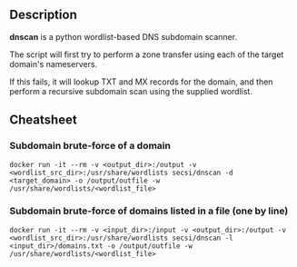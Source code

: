 ## Description

**dnscan** is a python wordlist-based DNS subdomain scanner.

The script will first try to perform a zone transfer using each of the target domain's nameservers.

If this fails, it will lookup TXT and MX records for the domain, and then perform a recursive subdomain scan using the supplied wordlist.

## Cheatsheet
### Subdomain brute-force of a domain
```
docker run -it --rm -v <output_dir>:/output -v <wordlist_src_dir>:/usr/share/wordlists secsi/dnscan -d <target_domain> -o /output/outfile -w /usr/share/wordlists/<wordlist_file>
```

### Subdomain brute-force of domains listed in a file (one by line)
```
docker run -it --rm -v <input_dir>:/input -v <output_dir>:/output -v <wordlist_src_dir>:/usr/share/wordlists secsi/dnscan -l <input_dir>/domains.txt -o /output/outfile -w /usr/share/wordlists/<wordlist_file>
```